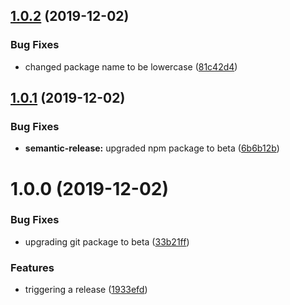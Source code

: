 ## [1.0.2](https://github.com/opllama2/DS/compare/v1.0.1...v1.0.2) (2019-12-02)


### Bug Fixes

* changed package name to be lowercase ([81c42d4](https://github.com/opllama2/DS/commit/81c42d44f778e08ab13a1a5014ee6268139bf9c3))

## [1.0.1](https://github.com/opllama2/DS/compare/v1.0.0...v1.0.1) (2019-12-02)


### Bug Fixes

* **semantic-release:** upgraded npm package to beta ([6b6b12b](https://github.com/opllama2/DS/commit/6b6b12bc73e8aa64444aeca7ad1829c5ba08bbe1))

# 1.0.0 (2019-12-02)


### Bug Fixes

* upgrading git package to beta ([33b21ff](https://github.com/opllama2/DS/commit/33b21ff3b72c7bd142957da2d0feff44526c86a1))


### Features

* triggering a release ([1933efd](https://github.com/opllama2/DS/commit/1933efd9dea8ef1159484bf5164b5bb1a3a8e774))
